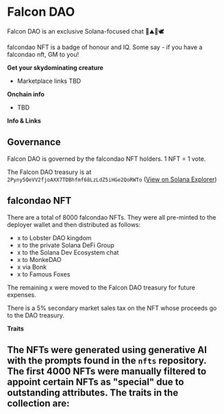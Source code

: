 # Falcon DAO

Falcon DAO is an exclusive Solana-focused chat 🦅⛰️🦜🕊️

falcondao NFT is a badge of honour and IQ. Some say - if you have a falcondao nft, GM to you!

**Get your skydominating creature**
- Marketplace links TBD

**Onchain info**
- TBD

**Info & Links**

## Governance
Falcon DAO is governed by the falcondao NFT holders. 1 NFT = 1 vote.

The Falcon DAO treasury is at `2Pyny5QeVV2fjoAXX7TDBhfmf68LzLdZ5iHGe2QoRWTo` ([View on Solana Explorer](https://explorer.solana.com/address/2Pyny5QeVV2fjoAXX7TDBhfmf68LzLdZ5iHGe2QoRWTo))


## falcondao NFT

There are a total of 8000 falcondao NFTs. They were all pre-minted to the deployer wallet and then distributed as follows:
- x to Lobster DAO kingdom
- x to the private Solana DeFi Group
- x to the Solana Dev Ecosystem chat
- x to MonkeDAO
- x via Bonk
- x to Famous Foxes

The remaining x were moved to the Falcon DAO treasury for future expenses.

There is a 5% secondary market sales tax on the NFT whose proceeds go to the DAO treasury.

**Traits**

The NFTs were generated using generative AI with the prompts found in the `nfts` repository. The first 4000 NFTs were manually filtered to appoint certain NFTs as "special" due to outstanding attributes. The traits in the collection are:
- 
